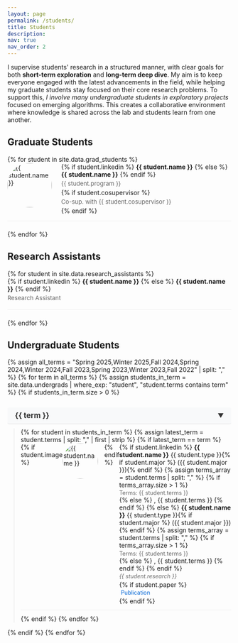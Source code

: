 ```yaml
---
layout: page
permalink: /students/
title: Students
description: 
nav: true
nav_order: 2
---
```

I supervise students' research in a structured manner, with clear goals for both **short-term exploration** and **long-term deep dive**. My aim is to keep everyone engaged with the latest advancements in the field, while helping my graduate students stay focused on their core research problems. To support this, _I involve many undergraduate students in exploratory projects_ focused on emerging algorithms. This creates a collaborative environment where knowledge is shared across the lab and students learn from one another.

## Graduate Students
<div class="student-section">
  {% for student in site.data.grad_students %}
  <div class="student-row">
    <div class="student-image">
      <img src="../assets/images/students/{{ student.image }}" alt="{{ student.name }}">
    </div>
    <div class="student-info">
      {% if student.linkedin %}
      <a href="{{ student.linkedin }}" target="_blank" class="student-name-link">
        <strong class="student-full-name">{{ student.name }}</strong>
      </a>
      {% else %}
      <strong class="student-full-name">{{ student.name }}</strong>
      {% endif %}
      <div class="student-details">{{ student.program }}</div>
      {% if student.cosupervisor %}
      <div class="student-details">Co-sup. with {{ student.cosupervisor }}</div>
      {% endif %}
    </div>
  </div>
  {% endfor %}
</div>

## Research Assistants
<div class="student-section">
  {% for student in site.data.research_assistants %}
  <div class="student-row">
    <div class="student-info">
      {% if student.linkedin %}
      <a href="{{ student.linkedin }}" target="_blank" class="student-name-link">
        <strong class="student-full-name">{{ student.name }}</strong>
      </a>
      {% else %}
      <strong class="student-full-name">{{ student.name }}</strong>
      {% endif %}
      <div class="student-details">Research Assistant</div>
    </div>
  </div>
  {% endfor %}
</div>

## Undergraduate Students
<div class="student-section undergrad-section">
  {% assign all_terms = "Spring 2025,Winter 2025,Fall 2024,Spring 2024,Winter 2024,Fall 2023,Spring 2023,Winter 2023,Fall 2022" | split: "," %}
  {% for term in all_terms %}
    {% assign students_in_term = site.data.undergrads | where_exp: "student", "student.terms contains term" %}
    {% if students_in_term.size > 0 %}
      <div class="term-container">
        <h3 class="term-header" onclick="toggleTerm(this)">
          <span class="term-title">{{ term }}</span>
          <span class="toggle-icon">▼</span>
        </h3>
        <div class="term-group">
          {% for student in students_in_term %}
            {% assign latest_term = student.terms | split: "," | first | strip %}
            {% if latest_term == term %}
              <div class="student-row undergrad-row">
                {% if student.image %}
                <div class="student-image undergrad-image">
                  <img src="../assets/images/students/{{ student.image }}" alt="{{ student.name }}">
                </div>
                {% endif %}
                <div class="student-info">
                  {% if student.linkedin %}
                  <a href="{{ student.linkedin }}" target="_blank" class="student-name-link">
                    <strong class="student-full-name">{{ student.name }}</strong> {{ student.type }}{% if student.major %} ({{ student.major }}){% endif %}
                    {% assign terms_array = student.terms | split: "," %}
                    {% if terms_array.size > 1 %}
                    <div class="student-terms">Terms: {{ student.terms }}</div>
                    {% else %}
                    , {{ student.terms }}
                    {% endif %}
                  </a>
                  {% else %}
                  <strong class="student-full-name">{{ student.name }}</strong> {{ student.type }}{% if student.major %} ({{ student.major }}){% endif %}
                  {% assign terms_array = student.terms | split: "," %}
                  {% if terms_array.size > 1 %}
                  <div class="student-terms">Terms: {{ student.terms }}</div>
                  {% else %}
                  , {{ student.terms }}
                  {% endif %}
                  {% endif %}
                  <div class="student-details research-field undergrad-details">{{ student.research }}</div>
                  {% if student.paper %}
                  <div class="student-details undergrad-details">
                    <a href="{{ student.paper }}" target="_blank" class="paper-link">
                      <i class="fas fa-file-alt"></i> Publication
                    </a>
                  </div>
                  {% endif %}
                </div>
              </div>
            {% endif %}
          {% endfor %}
        </div>
      </div>
    {% endif %}
  {% endfor %}
</div>

<style>
.student-section {
    margin-bottom: 2em;
}

.term-header {
    margin-top: 1.5em;
    margin-bottom: 0.5em;
    color: #333;
    font-size: 1.2em;
    border-bottom: 2px solid #eee;
    padding-bottom: 0.3em;
}

.term-group {
    margin-left: 1em;
    border-left: 2px solid #f0f0f0;
    padding-left: 1em;
}

.student-row {
    display: flex;
    align-items: flex-start;
    margin-bottom: 1.5em;
    padding-bottom: 1em;
    border-bottom: 1px solid #eee;
}

/* Specific styles for undergraduate section */
.undergrad-row {
    margin-bottom: 0.8em;
    padding-bottom: 0.8em;
}

.student-image {
    width: 100px;
    height: 100px;
    margin-right: 1.5em;
    flex-shrink: 0;
}

.undergrad-image {
    width: 80px;
    height: 80px;
    margin-right: 1em;
}

.student-image img {
    width: 100%;
    height: 100%;
    object-fit: cover;
    border-radius: 50%;
}

.student-info {
    flex-grow: 1;
}

.student-name-link {
    text-decoration: none;
    color: inherit;
}

.student-name-link:hover {
    text-decoration: underline;
}

.student-details {
    color: #666;
    margin: 0.3em 0;
    font-size: 0.95em;
}

.undergrad-details {
    margin: 0.2em 0;
    font-size: 0.9em;
}

.research-field {
    font-style: italic;
}

.paper-link {
    color: #0366d6;
    text-decoration: none;
}

.paper-link:hover {
    text-decoration: underline;
}

.paper-link i {
    margin-right: 0.3em;
}

/* Updated styles for collapsible terms */
.term-container {
    margin-bottom: 1em;
}

.term-header {
    cursor: pointer;
    display: flex;
    justify-content: space-between;
    align-items: center;
    padding: 0.5em 1em;
    background-color: #f8f9fa;
    border-radius: 4px;
    transition: background-color 0.2s;
    margin-bottom: 0.5em;
}

.term-header:hover {
    background-color: #e9ecef;
}

.toggle-icon {
    font-size: 0.8em;
    transition: transform 0.3s;
}

.term-header.collapsed .toggle-icon {
    transform: rotate(-90deg);
}

.term-group {
    margin-left: 1em;
    border-left: 2px solid #f0f0f0;
    padding-left: 1em;
    transition: all 0.3s ease-out;
    max-height: 2000px; /* Large enough to contain content */
    opacity: 1;
    visibility: visible;
}

.term-group.collapsed {
    max-height: 0;
    margin: 0;
    padding: 0;
    border: none;
    opacity: 0;
    visibility: hidden;
}

.student-terms {
    color: #666;
    font-size: 0.9em;
    margin-top: 0.2em;
}
</style>

<script>
function toggleTerm(header) {
    const termGroup = header.nextElementSibling;
    const isCollapsed = header.classList.contains('collapsed');
    
    if (isCollapsed) {
        header.classList.remove('collapsed');
        termGroup.classList.remove('collapsed');
        // Set the actual height after removing collapsed class
        termGroup.style.maxHeight = termGroup.scrollHeight + 'px';
    } else {
        header.classList.add('collapsed');
        termGroup.classList.add('collapsed');
        termGroup.style.maxHeight = '0';
    }
}

// Initialize all terms as expanded
document.addEventListener('DOMContentLoaded', function() {
    const termHeaders = document.querySelectorAll('.term-header');
    termHeaders.forEach(header => {
        const termGroup = header.nextElementSibling;
        termGroup.style.maxHeight = termGroup.scrollHeight + 'px';
    });
});
</script>

<!-- Font Awesome for paper icon -->
<link rel="stylesheet" href="https://cdnjs.cloudflare.com/ajax/libs/font-awesome/5.15.4/css/all.min.css"> 